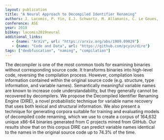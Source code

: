 ```yaml
---
layout: publication
title: "A Neural Approach to Decompiled Identifier Renaming"
authors: J. Lacomis, P. Yin, E.J. Schwartz, M. Allamanis, C. Le Goues, G. Neubig, B. Vasilescu
conference: ASE
year: 2019
bibkey: lacomis2019neural
additional_links:
   - {name: "ArXiV", url: "https://arxiv.org/abs/1909.09029"}
   - {name: "Code and Data", url: "https://github.com/pcyin/dire"}
tags: ["deobfuscation", "naming", "compilation"]
---
```

The decompiler is one of the most common tools for examining binaries without corresponding source code. It transforms binaries into high-level code, reversing the compilation process. However, compilation loses information contained within the original source code (e.g. structure, type information, and variable names). Semantically meaningful variable names are known to increase code understandability, but they generally cannot be recovered by decompilers. We propose the Decompiled Identifier Renaming Engine (DIRE), a novel probabilistic technique for variable name recovery that uses both lexical and structural information. We also present a technique for generating corpora suitable for training and evaluating models of decompiled code renaming, which we use to create a corpus of 164,632 unique x86-64 binaries generated from C projects mined from GitHub. Our results show that on this corpus DIRE can predict variable names identical to the names in the original source code up to 74.3% of the time.
